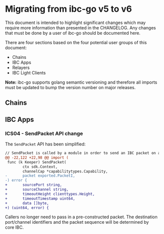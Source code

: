 
# Migrating from ibc-go v5 to v6

This document is intended to highlight significant changes which may require more information than presented in the CHANGELOG.
Any changes that must be done by a user of ibc-go should be documented here.

There are four sections based on the four potential user groups of this document:
- Chains
- IBC Apps
- Relayers
- IBC Light Clients

**Note:** ibc-go supports golang semantic versioning and therefore all imports must be updated to bump the version number on major releases.

## Chains

## IBC Apps

### ICS04 - SendPacket API change

The `SendPacket` API has been simplified:

```diff
// SendPacket is called by a module in order to send an IBC packet on a channel
@@ -22,122 +22,98 @@ import (
 func (k Keeper) SendPacket(
        ctx sdk.Context,
        channelCap *capabilitytypes.Capability,
-       packet exported.PacketI,
-) error {
+       sourcePort string,
+       sourceChannel string,
+       timeoutHeight clienttypes.Height,
+       timeoutTimestamp uint64,
+       data []byte,
+) (uint64, error) {
```

Callers no longer need to pass in a pre-constructed packet. 
The destination port/channel identifiers and the packet sequence will be determined by core IBC.

